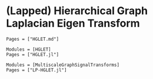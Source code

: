 # (Lapped) Hierarchical Graph Laplacian Eigen Transform
```@index
Pages = ["HGLET.md"]
```
```@autodocs
Modules = [HGLET]
Pages = ["HGLET.jl"]
```
```@autodocs
Modules = [MultiscaleGraphSignalTransforms]
Pages = ["LP-HGLET.jl"]
```
